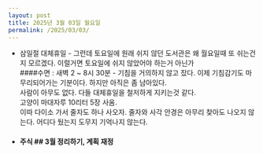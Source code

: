 ```yaml
---
layout: post
title: 2025년 3월 03일 월요일
permalink: /2025/03/03/
---
```

- 삼일절 대체휴일 - 그런데 토요일에 원래 쉬지 않던 도서관은 왜 월요일때 또 쉬는건지 모르겠다. 이럴거면 토요일에 쉬지 않았어야 하는거 아닌가<br/>
####수면 : 새벽 2 ~ 8시 30분 - 기침을 거의하지 않고 잤다. 이제 기침감기도 마무리되어가는 기분이다. 하지만 아직은 좀 남아있다.<br/>
사람이 아무도 없다. 다들 대체휴일을 철저하게 지키는것 같다.<br/>
고양이 마대자루 10리터 5장 사옴.<br/>
이따 다이소 가서 줄자도 하나 사오자. 줄자와 사각 안경은 아무리 찾아도 나오지 않는다. 어디다 뒀는지 도무지 기억나지 않는다.<br/>
* #### 주식 ## 3월 정리하기, 계획 재정